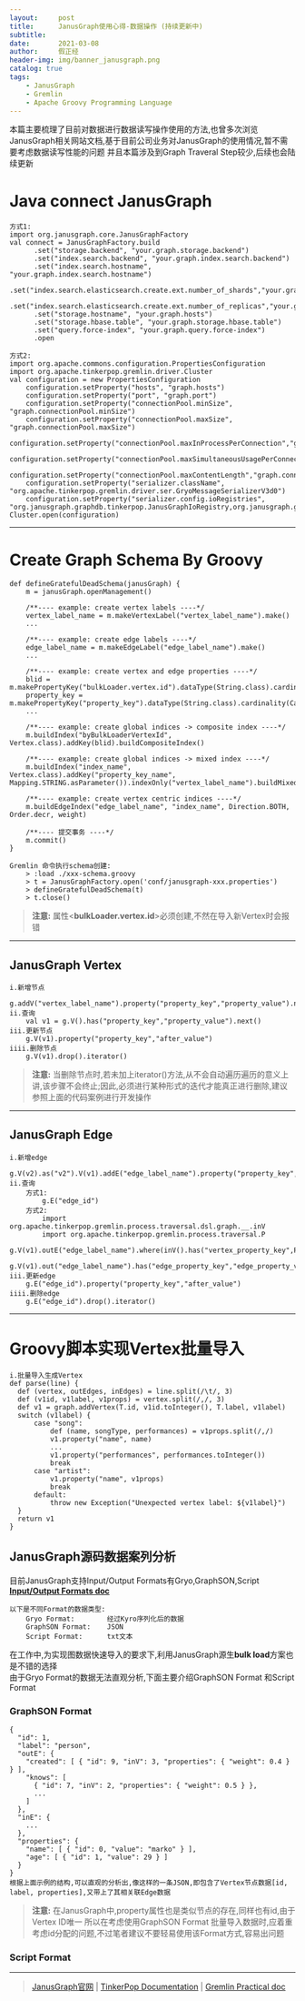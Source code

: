 ```yaml
---
layout:     post
title:      JanusGraph使用心得-数据操作 (持续更新中)
subtitle:   
date:       2021-03-08
author:     假正经
header-img: img/banner_janusgraph.png
catalog: true
tags:
    - JanusGraph
    - Gremlin
    - Apache Groovy Programming Language
---
```


本篇主要梳理了目前对数据进行数据读写操作使用的方法,也曾多次浏览JanusGraph相关网站文档,基于目前公司业务对JanusGraph的使用情况,暂不需要考虑数据读写性能的问题
并且本篇涉及到Graph Traveral Step较少,后续也会陆续更新


# Java connect JanusGraph
```shell
方式1:
import org.janusgraph.core.JanusGraphFactory
val connect = JanusGraphFactory.build
      .set("storage.backend", "your.graph.storage.backend")
      .set("index.search.backend", "your.graph.index.search.backend")
      .set("index.search.hostname", "your.graph.index.search.hostname")
      .set("index.search.elasticsearch.create.ext.number_of_shards","your.graph.index.search.elasticsearch.create.ext.number_of_shards")
      .set("index.search.elasticsearch.create.ext.number_of_replicas","your.graph.index.search.elasticsearch.create.ext.number_of_replicas")
      .set("storage.hostname", "your.graph.hosts")
      .set("storage.hbase.table", "your.graph.storage.hbase.table")
      .set("query.force-index", "your.graph.query.force-index")
      .open

方式2:
import org.apache.commons.configuration.PropertiesConfiguration
import org.apache.tinkerpop.gremlin.driver.Cluster
val configuration = new PropertiesConfiguration
    configuration.setProperty("hosts", "graph.hosts")
    configuration.setProperty("port", "graph.port")
    configuration.setProperty("connectionPool.minSize", "graph.connectionPool.minSize")
    configuration.setProperty("connectionPool.maxSize", "graph.connectionPool.maxSize")
    configuration.setProperty("connectionPool.maxInProcessPerConnection","graph.connectionPool.maxInProcessPerConnection")
    configuration.setProperty("connectionPool.maxSimultaneousUsagePerConnection","graph.connectionPool.maxSimultaneousUsagePerConnection")
    configuration.setProperty("connectionPool.maxContentLength","graph.connectionPool.maxContentLength")
    configuration.setProperty("serializer.className", "org.apache.tinkerpop.gremlin.driver.ser.GryoMessageSerializerV3d0")
    configuration.setProperty("serializer.config.ioRegistries", "org.janusgraph.graphdb.tinkerpop.JanusGraphIoRegistry,org.janusgraph.graphdb.tinkerpop.JanusGraphIoRegistry")
Cluster.open(configuration)
```
---
# Create Graph Schema **By Groovy**
```
def defineGratefulDeadSchema(janusGraph) {
    m = janusGraph.openManagement()

    /**---- example: create vertex labels ----*/
    vertex_label_name = m.makeVertexLabel("vertex_label_name").make()
    ...
    
    /**---- example: create edge labels ----*/
    edge_label_name = m.makeEdgeLabel("edge_label_name").make()
    ...

    /**---- example: create vertex and edge properties ----*/
    blid = m.makePropertyKey("bulkLoader.vertex.id").dataType(String.class).cardinality(Cardinality.SINGLE).make()
    property_key = m.makePropertyKey("property_key").dataType(String.class).cardinality(Cardinality.SINGLE).make()
    ...

    /**---- example: create global indices -> composite index ----*/
    m.buildIndex("byBulkLoaderVertexId", Vertex.class).addKey(blid).buildCompositeIndex()
    
    /**---- example: create global indices -> mixed index ----*/
    m.buildIndex("index_name", Vertex.class).addKey("property_key_name", Mapping.STRING.asParameter()).indexOnly("vertex_label_name").buildMixedIndex("search")

    /**---- example: create vertex centric indices ----*/
    m.buildEdgeIndex("edge_label_name", "index_name", Direction.BOTH, Order.decr, weight)
    
    /**---- 提交事务 ----*/
    m.commit()
}

Gremlin 命令执行schema创建:
    > :load ./xxx-schema.groovy
    > t = JanusGraphFactory.open('conf/janusgraph-xxx.properties')
    > defineGratefulDeadSchema(t)
    > t.close()
```

> **注意:** 属性<**bulkLoader.vertex.id**>必须创建,不然在导入新Vertex时会报错

---
## JanusGraph Vertex

```shell
i.新增节点
    g.addV("vertex_label_name").property("property_key","property_value").next()
ii.查询
    val v1 = g.V().has("property_key","property_value").next()
iii.更新节点
    g.V(v1).property("property_key","after_value")
iiii.删除节点
    g.V(v1).drop().iterator()
```

> **注意:** 当删除节点时,若未加上iterator()方法,从不会自动遍历遍历的意义上讲,该步骤不会终止;因此,必须进行某种形式的迭代才能真正进行删除,建议参照上面的代码案例进行开发操作

---
## JanusGraph Edge

```shell
i.新增edge
    g.V(v2).as("v2").V(v1).addE("edge_label_name").property("property_key","property_value").from("v2").next()
ii.查询
    方式1:
        g.E("edge_id")
    方式2:
        import org.apache.tinkerpop.gremlin.process.traversal.dsl.graph.__.inV
        import org.apache.tinkerpop.gremlin.process.traversal.P
        g.V(v1).outE("edge_label_name").where(inV().has("vertex_property_key",P.eq("vertex_property_value")))
        g.V(v1).out("edge_label_name").has("edge_property_key","edge_property_value")
iii.更新edge
    g.E("edge_id").property("property_key","after_value")
iiii.删除edge
    g.E("edge_id").drop().iterator()
```

---
# Groovy脚本实现Vertex批量导入
```shell
i.批量导入生成Vertex
def parse(line) {
  def (vertex, outEdges, inEdges) = line.split(/\t/, 3)
  def (v1id, v1label, v1props) = vertex.split(/,/, 3)
  def v1 = graph.addVertex(T.id, v1id.toInteger(), T.label, v1label)
  switch (v1label) {
      case "song":
          def (name, songType, performances) = v1props.split(/,/)
          v1.property("name", name)
          ...
          v1.property("performances", performances.toInteger())
          break
      case "artist":
          v1.property("name", v1props)
          break
      default:
          throw new Exception("Unexpected vertex label: ${v1label}")
  }
  return v1
}
```

## JanusGraph源码数据案列分析

目前JanusGraph支持Input/Output Formats有Gryo,GraphSON,Script
**[Input/Output Formats doc](https://tinkerpop.apache.org/docs/3.4.6/reference/#_input_output_formats)**

```
以下是不同Format的数据类型:
    Gryo Format:        经过Kyro序列化后的数据
    GraphSON Format:    JSON
    Script Format:      txt文本
```
在工作中,为实现图数据快速导入的要求下,利用JanusGraph源生**bulk load**方案也是不错的选择    
由于Gryo Format的数据无法直观分析,下面主要介绍GraphSON Format 和Script Format

### GraphSON Format
```
{
  "id": 1,
  "label": "person",
  "outE": {
    "created": [ { "id": 9, "inV": 3, "properties": { "weight": 0.4 } } ],
    "knows": [
      { "id": 7, "inV": 2, "properties": { "weight": 0.5 } },
      ...
    ]
  },
  "inE": {
    ...
  },
  "properties": {
    "name": [ { "id": 0, "value": "marko" } ],
    "age": [ { "id": 1, "value": 29 } ]
  }
}
根据上面示例的结构,可以直观的分析出,像这样的一条JSON,即包含了Vertex节点数据[id, label, properties],又带上了其相关联Edge数据
```
> **注意:** 在JanusGraph中,property属性也是类似节点的存在,同样也有id,由于Vertex ID唯一
所以在考虑使用GraphSON Format 批量导入数据时,应着重考虑id分配的问题,不过笔者建议不要轻易使用该Format方式,容易出问题

### Script Format

---
> [JanusGraph官网](https://docs.janusgraph.org/) | [TinkerPop Documentation](https://tinkerpop.apache.org/docs/3.4.6/reference/#order-step) | [Gremlin Practical doc](https://kelvinlawrence.net/book/Gremlin-Graph-Guide.html#exedge)